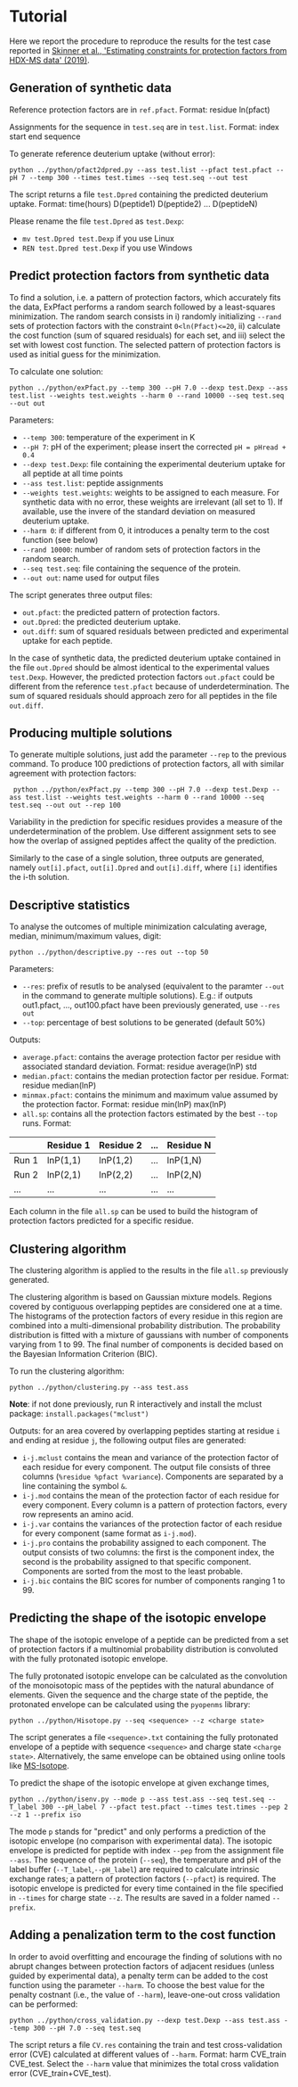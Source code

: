 # Tutorial

Here we report the procedure to reproduce the results for the test case reported in  [Skinner et al., 'Estimating constraints for protection factors from HDX-MS data' (2019)](https://doi.org/10.1016/j.bpj.2019.02.024).

## Generation of synthetic data

Reference protection factors are in `ref.pfact`. Format: residue ln(pfact)

Assignments for the sequence in `test.seq` are in `test.list`. Format: index start end sequence

To generate reference deuterium uptake (without error):

``` python ../python/pfact2dpred.py --ass test.list --pfact test.pfact --pH 7 --temp 300 --times test.times --seq test.seq --out test ```

The script returns a file `test.Dpred` containing the predicted deuterium uptake. Format: time(hours) D(peptide1) D(peptide2) ... D(peptideN)

Please rename the file `test.Dpred` as `test.Dexp`:
* `mv test.Dpred test.Dexp` if you use Linux
* `REN test.Dpred test.Dexp` if you use Windows

## Predict protection factors from synthetic data

To find a solution, i.e. a pattern of protection factors, which accurately fits the data, ExPfact performs a random search followed by a least-squares minimization.
The random search consists in i) randomly initializing `--rand` sets of protection factors with the constraint `0<ln(Pfact)<=20`, ii) calculate the cost function (sum of squared residuals) for each set, and iii) select the set with lowest cost function.
The selected pattern of protection factors is used as initial guess for the minimization. 

To calculate one solution:

` python ../python/exPfact.py --temp 300 --pH 7.0 --dexp test.Dexp --ass test.list --weights test.weights --harm 0 --rand 10000 --seq test.seq --out out `

Parameters:
* `--temp 300`: temperature of the experiment in K 
* `--pH 7`: pH of the experiment; please insert the corrected `pH = pHread + 0.4` 
* `--dexp test.Dexp`: file containing the experimental deuterium uptake for all peptide at all time points
* `--ass test.list`: peptide assignments
* `--weights test.weights`: weights to be assigned to each measure. For synthetic data with no error, these weights are irrelevant (all set to 1). If available, use the invere of the standard deviation on measured deuterium uptake. 
* `--harm 0`: if different from 0, it introduces a penalty term to the cost function (see below)
* `--rand 10000`: number of random sets of protection factors in the random search.
* `--seq test.seq`: file containing the sequence of the protein.
* `--out out`: name used for output files

The script generates three output files:
* `out.pfact`: the predicted pattern of protection factors. 
* `out.Dpred`: the predicted deuterium uptake.
* `out.diff`: sum of squared residuals between predicted and experimental uptake for each peptide.

In the case of synthetic data, the predicted deuterium uptake contained in the file `out.Dpred` should be almost identical to the experimental values `test.Dexp`.
However, the predicted protection factors `out.pfact` could be different from the reference `test.pfact` because of underdetermination. 
The sum of squared residuals should approach zero for all peptides in the file `out.diff`.

## Producing multiple solutions

To generate multiple solutions, just add the parameter `--rep` to the previous command.
To produce 100 predictions of protection factors, all with similar agreement with protection factors:

` python ../python/exPfact.py --temp 300 --pH 7.0 --dexp test.Dexp --ass test.list --weights test.weights --harm 0 --rand 10000 --seq test.seq --out out --rep 100`

Variability in the prediction for specific residues provides a measure of the underdetermination of the problem. 
Use different assignment sets to see how the overlap of assigned peptides affect the quality of the prediction.

Similarly to the case of a single solution, three outputs are generated, namely `out[i].pfact`, `out[i].Dpred` and `out[i].diff`, where `[i]` identifies the i-th solution.

## Descriptive statistics

To analyse the outcomes of multiple minimization calculating average, median, minimum/maximum values, digit: 

` python ../python/descriptive.py --res out --top 50 `

Parameters:
* `--res`: prefix of resutls to be analysed (equivalent to the paramter `--out` in the command to generate multiple solutions). E.g.: if outputs out1.pfact, ..., out100.pfact have been previously generated, use `--res out`
* `--top`: percentage of best solutions to be generated (default 50%)

Outputs:
* `average.pfact`: contains the average protection factor per residue with associated standard deviation. Format: residue average(lnP) std
* `median.pfact`: contains the median protection factor per residue. Format: residue median(lnP)
* `minmax.pfact`: contains the minimum and maximum value assumed by the protection factor. Format: residue min(lnP) max(lnP)
* `all.sp`: contains all the protection factors estimated by the best `--top` runs. Format:

|       | Residue 1 | Residue 2 | ... | Residue N |
| ----- | --------- | --------- | --- | --------- |
| Run 1 | lnP(1,1)  | lnP(1,2)  | ... | lnP(1,N)  |
| Run 2 | lnP(2,1)  | lnP(2,2)  | ... | lnP(2,N)  |
|  ...  |    ...    |    ...    | ... |    ...    |

Each column in the file `all.sp` can be used to build the histogram of protection factors predicted for a specific residue. 

## Clustering algorithm

The clustering algorithm is applied to the results in the file `all.sp` previously generated. 

The clustering algorithm is based on Gaussian mixture models. 
Regions covered by contiguous overlapping peptides are considered one at a time. 
The histograms of the protection factors of every residue in this region are combined into a multi-dimensional probability distribution. 
The probability distribution is fitted with a mixture of gaussians with number of components varying from 1 to 99. 
The final number of components is decided based on the Bayesian Information Criterion (BIC). 

To run the clustering algorithm: 

``` python ../python/clustering.py --ass test.ass ```

**Note**: if not done previously, run R interactively and install the mclust package: `install.packages("mclust")`

Outputs: for an area covered by overlapping peptides starting at residue `i` and ending at residue `j`, the following output files are generated:

* `i-j.mclust` contains the mean and variance of the protection factor of each residue for every component. The output file consists of three columns (`%residue %pfact %variance`). Components are separated by a line containing the symbol `&`.
* `i-j.mod` contains the mean of the protection factor of each residue for every component. Every column is a pattern of protection factors, every row represents an amino acid. 
* `i-j.var` contains the variances of the protection factor of each residue for every component (same format as `i-j.mod`).
* `i-j.pro` contains the probability assigned to each component. The output consists of two columns: the first is the component index, the second is the probability assigned to that specific component. Components are sorted from the most to the least probable. 
* `i-j.bic` contains the BIC scores for number of components ranging 1 to 99.

## Predicting the shape of the isotopic envelope

The shape of the isotopic envelope of a peptide can be predicted from a set of protection factors if a multinomial probability distribution is convoluted with the fully protonated isotopic envelope.

The fully protonated isotopic envelope can be calculated as the convolution of the monoisotopic mass of the peptides with the natural abundance of elements. Given the sequence and the charge state of the peptide, the protonated envelope can be calculated using the `pyopenms` library:

``` python ../python/Hisotope.py --seq <sequence> --z <charge state> ```

The script generates a file `<sequence>.txt` containing the fully protonated envelope of a peptide with sequence `<sequence>` and charge state `<charge state>`. Alternatively, the same envelope can be obtained using online tools like [MS-Isotope](http://prospector.ucsf.edu/prospector/cgi-bin/msform.cgi?form=msisotope).

To predict the shape of the isotopic envelope at given exchange times, 

``` python ../python/isenv.py --mode p --ass test.ass --seq test.seq --T_label 300 --pH_label 7 --pfact test.pfact --times test.times --pep 2 --z 1 --prefix iso ```

The mode `p` stands for "predict" and only performs a prediction of the isotopic envelope (no comparison with experimental data). The isotopic envelope is predicted for peptide with index `--pep` from the assignment file `--ass`. The sequence of the protein (`--seq`), the temperature and pH of the label buffer (`--T_label`,`--pH_label`) are required to calculate intrinsic exchange rates; a pattern of protection factors (`--pfact`) is required. The isotopic envelope is predicted for every time contained in the file specified in `--times` for charge state `--z`. The results are saved in a folder named `--prefix`.

## Adding a penalization term to the cost function

In order to avoid overfitting and encourage the finding of solutions with no abrupt changes between protection factors of adjacent residues (unless guided by experimental data), 
a penalty term can be added to the cost function using the parameter `--harm`.
To choose the best value for the penalty costnant (i.e., the value of `--harm`), leave-one-out cross validation can be performed:

`python ../python/cross_validation.py --dexp test.Dexp --ass test.ass --temp 300 --pH 7.0 --seq test.seq`

The script returs a file `CV.res` containing the train and test cross-validation error (CVE) calculated at different values of `--harm`. Format: harm CVE_train CVE_test. Select the `--harm` value that minimizes the total cross validation error (CVE_train+CVE_test).
